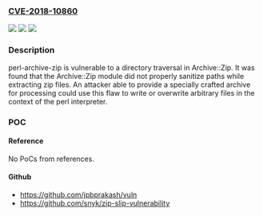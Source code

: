 ### [CVE-2018-10860](https://cve.mitre.org/cgi-bin/cvename.cgi?name=CVE-2018-10860)
![](https://img.shields.io/static/v1?label=Product&message=perl-archive-zip&color=blue)
![](https://img.shields.io/static/v1?label=Version&message=n%2Fa&color=blue)
![](https://img.shields.io/static/v1?label=Vulnerability&message=CWE-22&color=brighgreen)

### Description

perl-archive-zip is vulnerable to a directory traversal in Archive::Zip. It was found that the Archive::Zip module did not properly sanitize paths while extracting zip files. An attacker able to provide a specially crafted archive for processing could use this flaw to write or overwrite arbitrary files in the context of the perl interpreter.

### POC

#### Reference
No PoCs from references.

#### Github
- https://github.com/jpbprakash/vuln
- https://github.com/snyk/zip-slip-vulnerability


